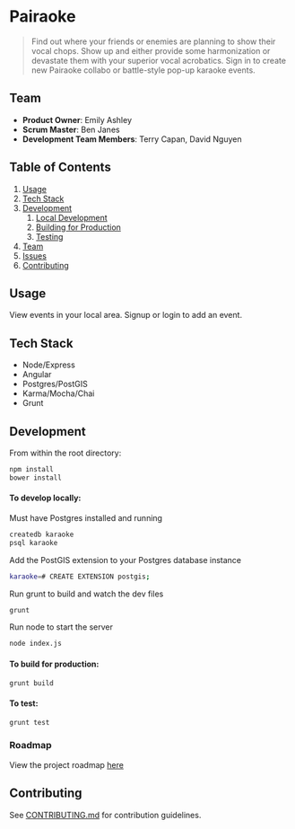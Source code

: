 # Pairaoke

> Find out where your friends or enemies are planning to show their vocal chops. Show up and either provide some harmonization or devastate them with your superior vocal acrobatics. Sign in to create new Pairaoke collabo or battle-style pop-up karaoke events.

## Team

  - __Product Owner__: Emily Ashley
  - __Scrum Master__: Ben Janes
  - __Development Team Members__: Terry Capan, David Nguyen

## Table of Contents

1. [Usage](#usage)
2. [Tech Stack](#tech-stack)
3. [Development](#development)
    1. [Local Development](#to-develop-locally)
    2. [Building for Production](#to-build-for-production)
    3. [Testing](#to-test)
4. [Team](#team)
5. [Issues](#roadmap)
6. [Contributing](#contributing)

## Usage

View events in your local area. Signup or login to add an event.

## Tech Stack

- Node/Express
- Angular
- Postgres/PostGIS
- Karma/Mocha/Chai
- Grunt

## Development

From within the root directory:
```sh
npm install
bower install
```

#### To develop locally:
Must have Postgres installed and running
```sh
createdb karaoke
psql karaoke
```
Add the PostGIS extension to your Postgres database instance
```sh
karaoke=# CREATE EXTENSION postgis;
```
Run grunt to build and watch the dev files
```sh
grunt
```
Run node to start the server
```sh
node index.js
```

#### To build for production:
```sh
grunt build
```

#### To test:
```sh
grunt test
``` 

### Roadmap

View the project roadmap [here](https://github.com/hrr14-Athena/hrr14-Athena/issues)


## Contributing

See [CONTRIBUTING.md](CONTRIBUTING.md) for contribution guidelines.